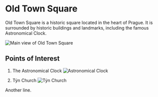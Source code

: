 # Old Town Square

Old Town Square is a historic square located in the heart of Prague. It is surrounded by historic buildings and landmarks, including the famous Astronomical Clock.

![Main view of Old Town Square](../images/old_town_square/main.jpg)

## Points of Interest

1. The Astronomical Clock
   ![Astronomical Clock](../images/old_town_square/clock.jpg)

2. Týn Church
   ![Týn Church](../images/old_town_square/tyn_church.jpg)

Another line.
